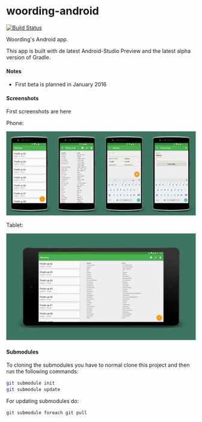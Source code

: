 # woording-android
[![Build Status](https://travis-ci.org/woording/woording-android.svg?branch=master)](https://travis-ci.org/woording/woording-android)

Woording's Android app.

This app is built with de latest Android-Studio Preview and the latest alpha version of Gradle.

#### Notes
- First beta is planned in January 2016

#### Screenshots
First screenshots are here

Phone:

<img alt="Lists overview" src="./screenshots/phone/lists overview.PNG" width="25%" /><img alt="List overview" src="./screenshots/phone/list overview.PNG" width="25%" /><img alt="New list" src="./screenshots/phone/new list.PNG" width="25%" /><img alt="Practice" src="./screenshots/phone/practice.PNG" width="25%" />

Tablet:

<img alt="Lists and list overview" src="./screenshots/tablet/lists and list overview.PNG" />

#### Submodules
To cloning the submodules you have to normal clone this project and then run the following commands:
```bash
git submodule init
git submodule update
```

For updating submodules do:
```bash
git submodule foreach git pull
```
